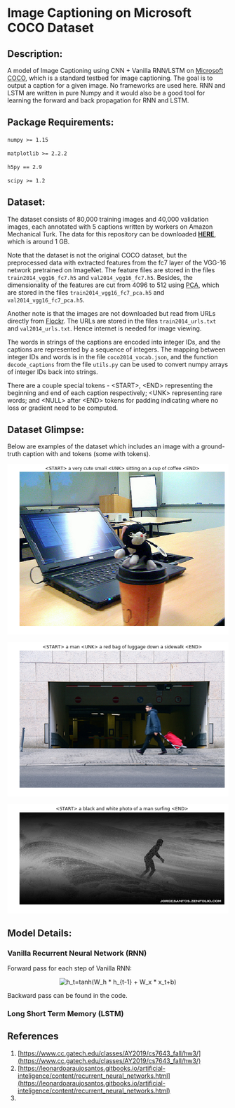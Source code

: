 # Image Captioning on Microsoft COCO Dataset

## Description:
A model of Image Captioning using CNN + Vanilla RNN/LSTM on [Microsoft COCO](http://cocodataset.org/#home), which is a standard testbed for image captioning. The goal is to output a caption for a given image. No frameworks are used here. RNN and LSTM are written in pure Numpy and it would also be a good tool for learning the forward and back propagation for RNN and LSTM.

## Package Requirements:
`numpy >= 1.15`

`matplotlib >= 2.2.2`

`h5py == 2.9`

`scipy >= 1.2`

## Dataset:
The dataset consists of 80,000 training images and 40,000 validation images, each annotated with 5 captions written by workers on Amazon Mechanical Turk. The data for this repository can be downloaded [**HERE**](???????), which is around 1 GB. 

Note that the dataset is not the original COCO dataset, but the preprocessed data with extracted features from the fc7 layer of the VGG-16 network pretrained on ImageNet. The feature files are stored in the files `train2014_vgg16_fc7.h5` and `val2014_vgg16_fc7.h5`. Besides, the dimensionality of the features are cut from 4096 to 512 using [PCA](https://en.wikipedia.org/wiki/Principal_component_analysis), which are stored in the files `train2014_vgg16_fc7_pca.h5` and `val2014_vgg16_fc7_pca.h5`.

Another note is that the images are not downloaded but read from URLs directly from [Flockr](https://www.flickr.com/). The URLs are stored in the files `train2014_urls.txt` and `val2014_urls.txt`. Hence internet is needed for image viewing.

The words in strings of the captions are encoded into integer IDs, and the captions are represented by a sequence of integers. The mapping between integer IDs and words is in the file `coco2014_vocab.json`, and the function `decode_captions` from the file `utils.py` can be used to convert numpy arrays of integer IDs back into strings.

There are a couple special tokens - \<START>, \<END> representing the beginning and end of each caption respectively; \<UNK> representing rare words; and \<NULL> after \<END> tokens for padding indicating where no loss or gradient need to be computed.

## Dataset Glimpse:
Below are examples of the dataset which includes an image with a ground-truth caption with <START> and <END> tokens (some with <NULL> tokens).
  
![](images/image_caption_sample1.png)

![](images/image_caption_sample2.png)

![](images/image_caption_sample3.png)

## Model Details:
### Vanilla Recurrent Neural Network (RNN)
Forward pass for each step of Vanilla RNN:

<p align="center">
<img src="https://latex.codecogs.com/gif.latex?h_t=tanh(W_h&space;*&space;h_{t-1}&space;&plus;&space;W_x&space;*&space;x_t&plus;b)" title="h_t=tanh(W_h * h_{t-1} + W_x * x_t+b)" />
</p>

Backward pass can be found in the code.

### Long Short Term Memory (LSTM)








## References
1. [https://www.cc.gatech.edu/classes/AY2019/cs7643_fall/hw3/](https://www.cc.gatech.edu/classes/AY2019/cs7643_fall/hw3/)
2. [https://leonardoaraujosantos.gitbooks.io/artificial-inteligence/content/recurrent_neural_networks.html](https://leonardoaraujosantos.gitbooks.io/artificial-inteligence/content/recurrent_neural_networks.html)
3. 
